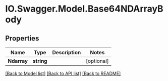 # IO.Swagger.Model.Base64NDArrayBody
## Properties

Name | Type | Description | Notes
------------ | ------------- | ------------- | -------------
**Ndarray** | **string** |  | [optional] 

[[Back to Model list]](../README.md#documentation-for-models) [[Back to API list]](../README.md#documentation-for-api-endpoints) [[Back to README]](../README.md)

